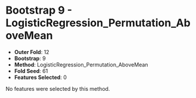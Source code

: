 # Bootstrap 9 - LogisticRegression_Permutation_AboveMean

- **Outer Fold**: 12
- **Bootstrap**: 9
- **Method**: LogisticRegression_Permutation_AboveMean
- **Fold Seed**: 61
- **Features Selected**: 0

No features were selected by this method.
